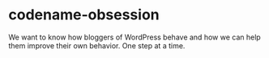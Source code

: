 codename-obsession
==================

We want to know how bloggers of WordPress behave and how we can help them improve their own behavior. One step at a time.

